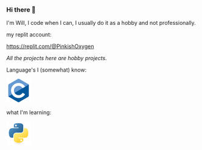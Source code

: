 
### Hi there 👋
I'm Will,
I code when I can, I usually do it as a hobby and not professionally.

my replit account:

https://replit.com/@PinkishOxygen

_All the projects here are hobby projects._

Language's I (somewhat) know:

<code><img height="64" src="https://github.com/devicons/devicon/blob/master/icons/c/c-original.svg"></code>

what I'm learning:

<code><img height="64" src="https://github.com/devicons/devicon/blob/master/icons/python/python-original.svg"></code>
<!--
**PinkishOxygen/PinkishOxygen** is a ✨ _special_ ✨ repository because its `README.md` (this file) appears on your GitHub profile.

Here are some ideas to get you started:

- 🔭 I’m currently working on ...
- 🌱 I’m currently learning ...
- 👯 I’m looking to collaborate on ...
- 🤔 I’m looking for help with ...
- 💬 Ask me about ...
- 📫 How to reach me: ...
- 😄 Pronouns: ...
- ⚡ Fun fact: ...
-->
